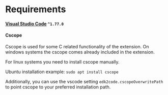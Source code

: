 # Requirements
#### [Visual Studio Code](https://code.visualstudio.com/download) `^1.77.0`
#### Cscope
Cscope is used for some C related functionality of the extension. On windows systems the cscope comes already included in the extension.

For linux systems you need to install cscope manually.

Ubuntu installation example: `sudo apt install cscope`

Additionally, you can use the vscode setting `edk2code.cscopeOverwritePath` to point cscope to your preferred installation path.
